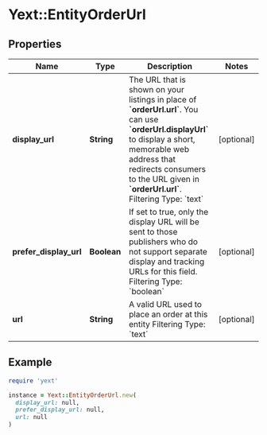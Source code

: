 # Yext::EntityOrderUrl

## Properties

| Name | Type | Description | Notes |
| ---- | ---- | ----------- | ----- |
| **display_url** | **String** | The URL that is shown on your listings in place of **&#x60;orderUrl.url&#x60;**. You can use **&#x60;orderUrl.displayUrl&#x60;** to display a short, memorable web address that redirects consumers to the URL given in **&#x60;orderUrl.url&#x60;**.  Filtering Type: &#x60;text&#x60; | [optional] |
| **prefer_display_url** | **Boolean** | If set to true, only the display URL will be sent to those publishers who do not support separate display and tracking URLs for this field.  Filtering Type: &#x60;boolean&#x60; | [optional] |
| **url** | **String** | A valid URL used to place an order at this entity  Filtering Type: &#x60;text&#x60; | [optional] |

## Example

```ruby
require 'yext'

instance = Yext::EntityOrderUrl.new(
  display_url: null,
  prefer_display_url: null,
  url: null
)
```

